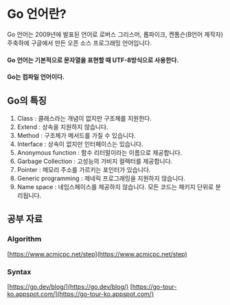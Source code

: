 # Go 언어란?

Go 언어는 2009년에 발표된 언어로 로버스 그리스머, 롭파이크, 켄톰슨(B언어 제작자) 주축하에 구글에서 만든 오픈 소스 프로그래밍 언어입니다.

#### Go 언어는 기본적으로 문자열을 표현할 때 UTF-8방식으로 사용한다.
#### Go는 컴파일 언어이다.

## Go의 특징

1. Class : 클래스라는 개념이 없지만 구조체를 지원한다.
2. Extend : 상속을 지원하지 않습니다.
3. Method : 구조체가 메서드를 가질 수 있습니다.
4. Interface : 상속이 없지만 인터페이스는 있습니다.
5. Anonymous function : 함수 리터럴이라는 이름으로 제공합니다.
6. Garbage Collection : 고성능의 가비지 컬렉터를 제공합니다.
7. Pointer : 메모리 주소를 가르키는 포인터가 있습니다.
8. Generic programming : 제네릭 프로그래밍을 지원하지 않습니다.
9. Name space : 네임스페이스를 제공하지 않습니다. 모든 코드는 패키지 단위로 분리됩니다.

## 공부 자료

### Algorithm
[https://www.acmicpc.net/step](https://www.acmicpc.net/step)

### Syntax
[https://go.dev/blog/](https://go.dev/blog/)
[https://go-tour-ko.appspot.com/](https://go-tour-ko.appspot.com/)